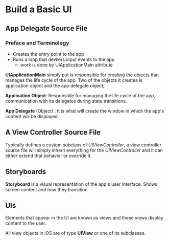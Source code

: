 # Build a Basic UI

App Delegate Source File
-----

### Preface and Terminology

* Creates the entry point to the app
* Runs a loop that devliers input events to the app
    * work is done by UIApplicationMain attribute

__UIApplicationMain__ simply put is responsible for creating the objects that manages the life cycle of the app. Two of the objects it creates is application object and the app delegate object;

__Application Object__: Responsible for managing the life cycle of the app, communication with its delegates during state transitions.

__App Delegate__ (Object) : It is what will create the window in which the app's content will be displayed.


## A View Controller Source File
Typically defines a custom subclass of _UIViewController_, a view controller source file will simply inherit everything for the _UIViewController_ and it can either extend that behavior or override it.

## Storyboards
__Storyboard__ is a visual representation of the app's user interface.
Shows screen content and how they transition

## UIs
Elements that appear in the UI are known as views and these views display content to the user.

All view objects in iOS are of type __UIView__ or one of its subclasses.